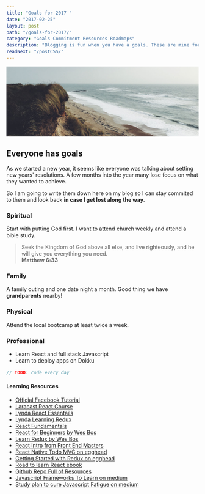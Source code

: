 ```yaml
---
title: "Goals for 2017 "
date: "2017-02-25"
layout: post
path: "/goals-for-2017/"
category: "Goals Commitment Resources Roadmaps"
description: "Blogging is fun when you have a goals. These are mine for 2017."
readNext: "/postCSS/"
---
```


![coast](./coast.jpg)

## Everyone has goals

As we started  a new year, it seems like everyone was talking about setting new years' resolutions. A few months into the year many lose focus on what they wanted to achieve.

So I am going to write them down here on my blog so I can stay commited to them and look back __in case I get lost along the way__.

### Spiritual

Start with putting God first. I want to attend church weekly and attend a bible study.

> Seek the Kingdom of God above all else, and live righteously, and he will give you everything you need. <br>
> **Matthew 6:33**

### Family

A family outing and one date night a month. Good thing we have **grandparents** nearby!

### Physical

Attend the local bootcamp at least twice a week.

### Professional

* Learn React and full stack Javascript
* Learn to deploy apps on Dokku

```js
// TODO: code every day
```

#### Learning Resources
* [Official Facebook Tutorial][fb-tut]
* [Laracast React Course][laracast]
* [Lynda React Essentails][lynda-react]
* [Lynda Learning Redux][lynda-redux]
* [React Fundamentals][react-fundamentals]
* [React for Beginners by Wes Bos][wesbos-react]
* [Learn Redux by Wes Bos][wesbos-redux]
* [React Intro from Front End Masters][frontend-masters]
* [React Native Todo MVC on egghead][react-native-egghead]
* [Getting Started with Redux on egghead][redux-egghead]
* [Road to learn React ebook][react-ebook]
* [Github Repo Full of Resources][awesome-react]
* [Javascript Frameworks To Learn on medium][js-medium]
* [Study plan to cure Javascript Fatigue on medium][js-fatigue]

[fb-tut]: https://facebook.github.io/react/tutorial/tutorial.html
[laracast]: https://laracasts.com/series/do-you-react
[lynda-react]: https://www.lynda.com/React-js-tutorials/React-js-Essential-Training/496905-2.html
[lynda-redux]: https://www.lynda.com/React-js-tutorials/Learning-Redux/540345-2.html
[wesbos-react]: https://reactforbeginners.com/
[wesbos-redux]: https://learnredux.com/
[frontend-masters]: https://frontendmasters.com/courses/react-intro/
[react-fundamentals]: https://online.reacttraining.com/p/reactjsfundamentals
[react-ebook]: https://www.robinwieruch.de/the-road-to-learn-react/
[awesome-react]: https://github.com/enaqx/awesome-react
[react-native-egghead]: https://egghead.io/courses/build-a-react-native-todomvc-application
[redux-egghead]: https://egghead.io/courses/getting-started-with-redux
[js-medium]: https://medium.com/javascript-scene/top-javascript-frameworks-topics-to-learn-in-2017-700a397b711#.gsuwqiv2c
[js-fatigue]: https://medium.freecodecamp.com/a-study-plan-to-cure-javascript-fatigue-8ad3a54f2eb1#.qi2xbx1gn
